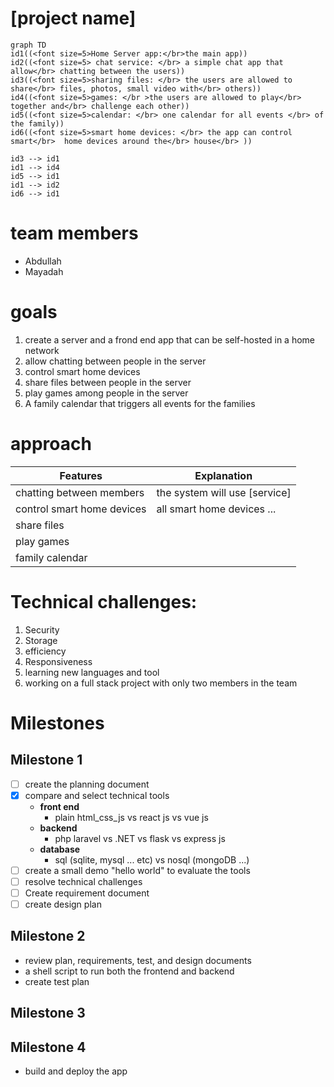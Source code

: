 # [project name]

```mermaid
graph TD
id1((<font size=5>Home Server app:</br>the main app))
id2((<font size=5> chat service: </br> a simple chat app that allow</br> chatting between the users))
id3((<font size=5>sharing files: </br> the users are allowed to share</br> files, photos, small video with</br> others))
id4((<font size=5>games: </br >the users are allowed to play</br> together and</br> challenge each other))
id5((<font size=5>calendar: </br> one calendar for all events </br> of the family))
id6((<font size=5>smart home devices: </br> the app can control smart</br>  home devices around the</br> house</br> ))

id3 --> id1
id1 --> id4
id5 --> id1
id1 --> id2
id6 --> id1
```

# team members

- Abdullah
- Mayadah

# goals

1. create a server and a frond end app that can be self-hosted in a home network
2. allow chatting between people in the server
3. control smart home devices
4. share files between people in the server
5. play games among people in the server
6. A family calendar that triggers all events for the families

# approach

| Features                   | Explanation                   |
| -------------------------- | ----------------------------- |
| chatting between members   | the system will use [service] |
| control smart home devices | all smart home devices ...    |
| share files                |                               |
| play games                 |                               |
| family calendar            |                               |

# Technical challenges:

1. Security
2. Storage
3. efficiency
4. Responsiveness
5. learning new languages and tool
6. working on a full stack project with only two members in the team

# Milestones

## Milestone 1

- [ ] create the planning document
- [x] compare and select technical tools
  - **front end**
    - plain html_css_js vs react js vs vue js
  - **backend**
    - php laravel vs .NET vs flask vs express js
  - **database**
    - sql (sqlite, mysql ... etc) vs nosql (mongoDB ...)
- [ ] create a small demo "hello world" to evaluate the tools
- [ ] resolve technical challenges
- [ ] Create requirement document
- [ ] create design plan

## Milestone 2

- review plan, requirements, test, and design documents
- a shell script to run both the frontend and backend
- create test plan

## Milestone 3

## Milestone 4

- build and deploy the app

